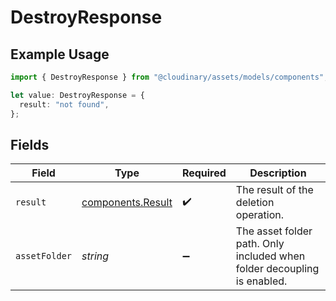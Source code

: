# DestroyResponse

## Example Usage

```typescript
import { DestroyResponse } from "@cloudinary/assets/models/components";

let value: DestroyResponse = {
  result: "not found",
};
```

## Fields

| Field                                                                   | Type                                                                    | Required                                                                | Description                                                             |
| ----------------------------------------------------------------------- | ----------------------------------------------------------------------- | ----------------------------------------------------------------------- | ----------------------------------------------------------------------- |
| `result`                                                                | [components.Result](../../models/components/result.md)                  | :heavy_check_mark:                                                      | The result of the deletion operation.                                   |
| `assetFolder`                                                           | *string*                                                                | :heavy_minus_sign:                                                      | The asset folder path. Only included when folder decoupling is enabled. |